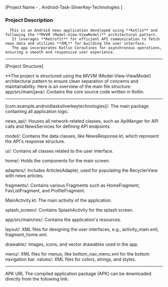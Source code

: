 [Project Name - , Android-Task-SilverKey-Technologies ]
### Project Description
      This is an Android news application developed using **Kotlin** and following the **MVVM (Model-View-ViewModel)** architectural pattern.
       It leverages **Retrofit** for efficient API communication to fetch news data and utilizes **XML** for building the user interface. 
       The app incorporates Kotlin Coroutines for asynchronous operations, ensuring a smooth and responsive user experience.
-------------------------------------------------------------------------------------------------------------------------------
[Project Structure]

**The project is structured using the MVVM (Model-View-ViewModel) architectural pattern to ensure clean separation of concerns and maintainability. 
Here is an overview of the main file structure:
app/src/main/java/: Contains the core source code written in Kotlin.
*****
[com.example.androidtasksilverkeytechnologies]/: The main package containing all application logic.

news_api/: Houses all network-related classes, such as ApiManger for API calls and NewsServices for defining API endpoints.

model/: Contains the data classes, like NewsResponse.kt, which represent the API's response structure.

ui/: Contains all classes related to the user interface.

home/: Holds the components for the main screen.

adapters/: Includes ArticlesAdapter, used for populating the RecyclerView with news articles.

fragments/: Contains various Fragments such as HomeFragment, FavListFragment, and ProfileFragment.

MainActivity.kt: The main activity of the application.

splash_screen/: Contains SplashActivity for the splash screen.

app/src/main/res/: Contains the application's resources.

layout/: XML files for designing the user interfaces, e.g., activity_main.xml, fragment_home.xml.

drawable/: Images, icons, and vector drawables used in the app.

menu/: XML files for menus, like bottom_nav_menu.xml for the bottom navigation bar.
values/: XML files for colors, strings, and styles.

**************************************************************************************************************************
APK URL
The compiled application package (APK) can be downloaded directly from the following link:
